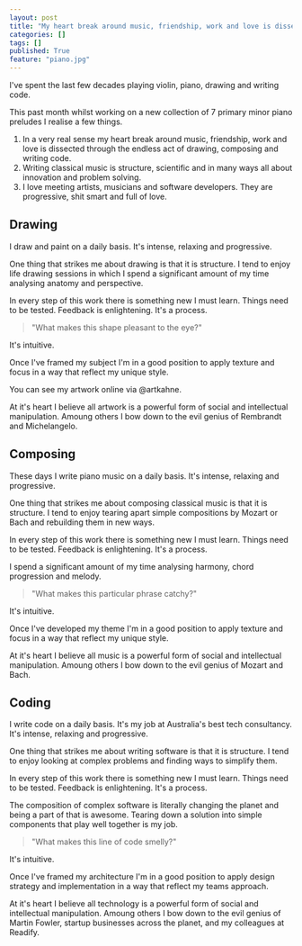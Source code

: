 ```yaml
---
layout: post
title: "My heart break around music, friendship, work and love is dissecting through the endless act of drawing, composing and writing code."
categories: []
tags: []
published: True
feature: "piano.jpg"
---
```


I've spent the last few decades playing violin, piano, drawing and writing code.

This past month whilst working on a new collection of 7 primary minor piano preludes I realise a few things. 

1. In a very real sense my heart break around music, friendship, work and love is dissected through the endless act of drawing, composing and writing code.
2. Writing classical music is structure, scientific and in many ways all about innovation and problem solving.
3. I love meeting artists, musicians and software developers. They are progressive, shit smart and full of love.

## Drawing

I draw and paint on a daily basis. It's intense, relaxing and progressive.

One thing that strikes me about drawing is that it is structure. I tend to enjoy life drawing sessions in which I spend a significant amount of my time analysing anatomy and perspective.

In every step of this work there is something new I must learn. Things need to be tested. Feedback is enlightening. It's a process.

> "What makes this shape pleasant to the eye?"

It's intuitive.

Once I've framed my subject I'm in a good position to apply texture and focus in a way that reflect my unique style.

You can see my artwork online via @artkahne.

At it's heart I believe all artwork is a powerful form of social and intellectual manipulation. Amoung others I bow down to the evil genius of Rembrandt and Michelangelo.

## Composing

These days I write piano music on a daily basis. It's intense, relaxing and progressive.

One thing that strikes me about composing classical music is that it is structure. I tend to enjoy tearing apart simple compositions by Mozart or Bach and rebuilding them in new ways.

In every step of this work there is something new I must learn. Things need to be tested. Feedback is enlightening. It's a process.

I spend a significant amount of my time analysing harmony, chord progression and melody. 

> "What makes this particular phrase catchy?"

It's intuitive.

Once I've developed my theme I'm in a good position to apply texture and focus in a way that reflect my unique style.

At it's heart I believe all music is a powerful form of social and intellectual manipulation. Amoung others I bow down to the evil genius of Mozart and Bach.

## Coding

I write code on a daily basis. It's my job at Australia's best tech consultancy. It's intense, relaxing and progressive.

One thing that strikes me about writing software is that it is structure. I tend to enjoy looking at complex problems and finding ways to simplify them. 

In every step of this work there is something new I must learn. Things need to be tested. Feedback is enlightening. It's a process.

The composition of complex software is literally changing the planet and being a part of that is awesome. Tearing down a solution into simple components that play well together is my job.

> "What makes this line of code smelly?"

It's intuitive.

Once I've framed my architecture I'm in a good position to apply design strategy and implementation in a way that reflect my teams approach.

At it's heart I believe all technology is a powerful form of social and intellectual manipulation. Amoung others I bow down to the evil genius of Martin Fowler, startup businesses across the planet, and my colleagues at Readify.
